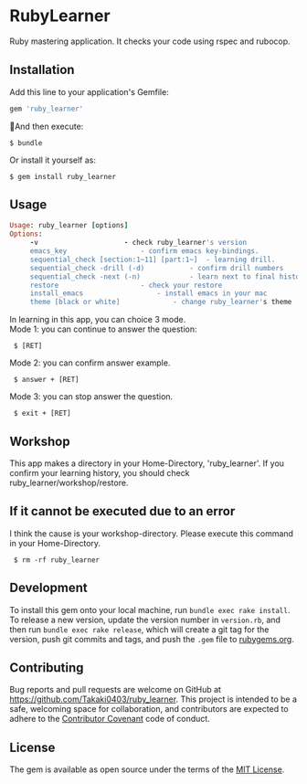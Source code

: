 # RubyLearner

Ruby mastering application.
It checks your code using rspec and rubocop.

## Installation

Add this line to your application's Gemfile:

```ruby
gem 'ruby_learner'
```

And then execute:

    $ bundle

Or install it yourself as:

    $ gem install ruby_learner

## Usage
```ruby
Usage: ruby_learner [options]
Options:
	 -v						- check ruby_learner's version
	 emacs_key					- confirm emacs key-bindings.
	 sequential_check [section:1~11] [part:1~]	- learning drill.
	 sequential_check -drill (-d)	 		- confirm drill numbers
	 sequential_check -next (-n)			- learn next to final history
	 restore	  				- check your restore
	 install_emacs					- install emacs in your mac
	 theme [black or white]				- change ruby_learner's theme
```

In learning in this app, you can choice 3 mode.  
Mode 1: you can continue to answer the question:

     $ [RET]

Mode 2: you can confirm answer example.

     $ answer + [RET]

Mode 3: you can stop answer the question.

     $ exit + [RET]

## Workshop

This app makes a directory in your Home-Directory, 'ruby_learner'. If you confirm your learning history, you should check ruby_learner/workshop/restore.

## If it cannot be executed due to an error

I think the cause is your workshop-directory. Please execute this command in your Home-Directory.

     $ rm -rf ruby_learner


## Development

To install this gem onto your local machine, run `bundle exec rake install`. To release a new version, update the version number in `version.rb`, and then run `bundle exec rake release`, which will create a git tag for the version, push git commits and tags, and push the `.gem` file to [rubygems.org](https://rubygems.org).

## Contributing

Bug reports and pull requests are welcome on GitHub at https://github.com/Takaki0403/ruby_learner. This project is intended to be a safe, welcoming space for collaboration, and contributors are expected to adhere to the [Contributor Covenant](http://contributor-covenant.org) code of conduct.

## License

The gem is available as open source under the terms of the [MIT License](https://opensource.org/licenses/MIT).
